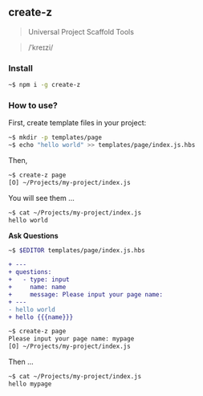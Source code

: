 ## create-z

> Universal Project Scaffold Tools

> /ˈkreɪzi/

### Install

```sh
~$ npm i -g create-z
```

### How to use?

First, create template files in your project:

```sh
~$ mkdir -p templates/page
~$ echo "hello world" >> templates/page/index.js.hbs
```

Then,

```sh
~$ create-z page
[O] ~/Projects/my-project/index.js
```

You will see them ...

```sh
~$ cat ~/Projects/my-project/index.js
hello world
```

**Ask Questions**

```sh
~$ $EDITOR templates/page/index.js.hbs
```

```patch
+ ---
+ questions:
+   - type: input
+     name: name
+     message: Please input your page name:
+ ---
- hello world
+ hello {{{name}}}
```

```sh
~$ create-z page
Please input your page name: mypage
[O] ~/Projects/my-project/index.js
```
Then ...


```sh
~$ cat ~/Projects/my-project/index.js
hello mypage
```
